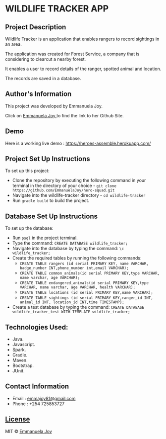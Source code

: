 # WILDLIFE TRACKER APP

## Project Description

<p>Wildlife Tracker is an application that enables rangers to record sightings in an area.</p>

<p>The application was created for Forest Service, a company that is considering to clearcut a nearby forest.</p>

<p>It enables a user to record details of the ranger, spotted animal and location.</p>

<p>The records are saved in a database.</p>


## Author's Information

<p>This project was developed by Emmanuela Joy.</p>

Click on [Emmanuela Joy ](https://github.com/EmmanuelaJoy) to find the link to her Github Site.

## Demo

Here is a working live demo : https://heroes-assemble.herokuapp.com/

## Project Set Up Instructions

To set up this project:
- Clone the repository by executing the following command in your terminal in the directory of your choice - `git clone https://github.com/EmmanuelaJoy/hero-squad.git`
- Navigate into the wildlife-tracker directory - `cd wildlife-tracker`
- Run `gradle build` to build the project.

## Database Set Up Instructions

To set up the database:
- Run `psql` in the project terminal.
- Type the command: `CREATE DATABASE wildlife_tracker;`
- Navigate into the database by typing the command: `\c wildlife_tracker;`
- Create the required tables by running the following commands:
    - `CREATE TABLE rangers (id serial PRIMARY KEY, name VARCHAR, badge_number INT,phone_number int,email VARCHAR);`
  - `CREATE TABLE common_animals(id serial PRIMARY KEY,type VARCHAR, name varchar, age VARCHAR);`
  - `CREATE TABLE endangered_animals(id serial PRIMARY KEY,type VARCHAR, name varchar, age VARCHAR, health VARCHAR);`
  - `CREATE TABLE locations (id serial PRIMARY KEY,name VARCHAR);`
  - `CREATE TABLE sightings (id serial PRIMARY KEY,ranger_id INT, animal_id INT, location_id INT,time TIMESTAMP);`
- Create a test database by typing the command: `CREATE DATABASE wildlife_tracker_test WITH TEMPLATE wildlife_tracker;`

## Technologies Used:

- Java.
- Javascript.
- Spark.
- Gradle.
- Maven.
- Bootstrap.
- JUnit.


## Contact Information

- Email : emmajoy81@gmail.com
- Phone : +254 725853727

## [License](https://github.com/EmmanuelaJoy/githubSearch/blob/main/LICENSE)

MIT © [Emmanuela Joy ](https://github.com/EmmanuelaJoy)
